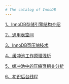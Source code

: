 ```yaml
---
# The catalog of InnoDB
---
```


[1、InnoDB存储引擎结构介绍][1]

[2、通用表空间][2]

[3、InnoDB页压缩技术][3]

[4、缓冲池工作原理浅析][4]

[5、缓冲池中的压缩页相关分析][5]

[6、初识后台线程][6]

  [1]:https://github.com/Ezail3/Note/blob/master/DB/MySQL/InnoDB/innodb_intro.md
  [2]:https://github.com/Ezail3/Note/blob/master/DB/MySQL/InnoDB/general_space.md
  [3]:https://github.com/Ezail3/Note/blob/master/DB/MySQL/InnoDB/page_compressed.md
  [4]:https://github.com/Ezail3/Note/blob/master/DB/MySQL/InnoDB/bp_intro.md
  [5]:https://github.com/Ezail3/Note/blob/master/DB/MySQL/InnoDB/compressed_page_in_bp.md
  [6]:https://github.com/Ezail3/Note/blob/master/DB/MySQL/InnoDB/backgound_threads.md
